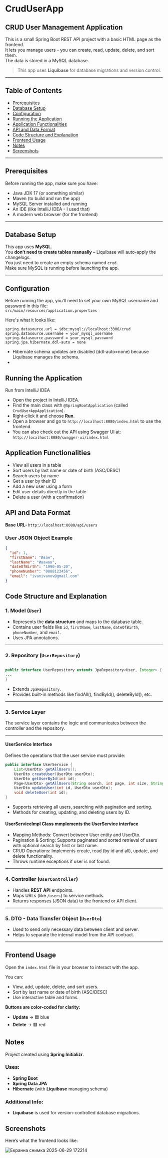 # CrudUserApp

## CRUD User Management Application

This is a small Spring Boot REST API project with a basic HTML page as the frontend.  
It lets you manage users - you can create, read, update, delete, and sort them.  
The data is stored in a MySQL database.

> This app uses **Liquibase** for database migrations and version control.

---

## Table of Contents

- [Prerequisites](#prerequisites)  
- [Database Setup](#database-setup)  
- [Configuration](#configuration)  
- [Running the Application](#running-the-application)  
- [Application Functionalities](#application-functionalities)  
- [API and Data Format](#api-and-data-format)
- [Code Structure and Explanation](#code-structure-and-explanation)
- [Frontend Usage](#frontend-usage)  
- [Notes](#notes)
- [Screenshots](#screenshots)

---

## Prerequisites

Before running the app, make sure you have:

- Java JDK 17 (or something similar)
- Maven (to build and run the app)
- MySQL Server installed and running
- An IDE (like IntelliJ IDEA - I used that)
- A modern web browser (for the frontend)

---

## Database Setup

This app uses **MySQL**.  
You **don’t need to create tables manually** – Liquibase will auto-apply the changelogs.  
You just need to create an empty schema named `crud`.  
Make sure MySQL is running before launching the app.

---

## Configuration

Before running the app, you’ll need to set your own MySQL username and password in this file:  
`src/main/resources/application.properties`

Here's what it looks like:

```properties
spring.datasource.url = jdbc:mysql://localhost:3306/crud
spring.datasource.username = your_mysql_username
spring.datasource.password = your_mysql_password
spring.jpa.hibernate.ddl-auto = none
```
- Hibernate schema updates are disabled (ddl-auto=none) because Liquibase manages the schema.
- 
## Running the Application
 Run from IntelliJ IDEA

- Open the project in IntelliJ IDEA.
- Find the main class with `@SpringBootApplication` (called `CrudUserAppApplication`).
- Right-click it and choose **Run**.
- Open a browser and go to `http://localhost:8080/index.html` to use the frontend.
- You can also check out the API using Swagger UI at:  
  `http://localhost:8080/swagger-ui/index.html`

## Application Functionalities
- View all users in a table
- Sort users by last name or date of birth (ASC/DESC)
- Search users by name
- Get a user by their ID
- Add a new user using a form
- Edit user details directly in the table
- Delete a user (with a confirmation)

## API and Data Format

**Base URL:** `http://localhost:8080/api/users`

### User JSON Object Example

```json
{
  "id": 1,
  "firstName": "Иван",
  "lastName": "Иванов",
  "dateOfBirth": "1990-05-20",
  "phoneNumber": "0888123456",
  "email": "ivanivanov@gmail.com"
}
```

## Code Structure and Explanation

### 1. Model (`User`)

- Represents the **data structure** and maps to the database table.
- Contains user fields like `id`, `firstName`, `lastName`, `dateOfBirth`, `phoneNumber`, and `email`.
- Uses JPA annotations.

---

### 2. Repository (`UserRepository`)

```java

public interface UserRepository extends JpaRepository<User, Integer> {
...
}
```
- Extends `JpaRepository`.
- Provides built-in methods like findAll(), findById(), deleteById(), etc.

---

### 3. Service Layer

The service layer contains the logic and communicates between the controller and the repository.

---

#### UserService Interface

Defines the operations that the user service must provide:

```java
public interface UserService {
    List<UserDto> getAllUsers();
    UserDto createUser(UserDto userDto);
    UserDto getUserById(int id);
    Page<UserDto> getAllUsers(String search, int page, int size, String sortBy, String sortDir);
    UserDto updateUser(int id, UserDto userDto);
    void deleteUser(int id);
}
```
- Supports retrieving all users, searching with pagination and sorting.
- Methods for creating, updating, and deleting users by ID.

#### UserServiceImpl Class mmplements the UserService interface 

- Mapping Methods: Convert between User entity and UserDto.
- Pagination & Sorting: Supports paginated and sorted retrieval of users with optional search by first or last name.
- CRUD Operations: Implements create, read (by id and all), update, and delete functionality.
- Throws runtime exceptions if user is not found.
---

### 4. Controller (`UserController`)

- Handles **REST API** endpoints.
- Maps URLs (like `/users`) to service methods.
- Returns responses (JSON data) to the frontend or API client.

---

### 5. DTO - Data Transfer Object (`UserDto`)

- Used to send only necessary data between client and server.
- Helps to separate the internal model from the API contract.

---

## Frontend Usage

Open the `index.html` file in your browser to interact with the app.

You can:

- View, add, update, delete, and sort users.
- Sort by last name or date of birth (ASC/DESC)
- Use interactive table and forms.

**Buttons are color-coded for clarity:**

- **Update** → 🟦 blue  
- **Delete** → 🟥 red

## Notes

Project created using **Spring Initializr**.

### Uses:

- **Spring Boot**
- **Spring Data JPA**
- **Hibernate** (with **Liquibase** managing schema)

### Additional Info:

- **Liquibase** is used for version-controlled database migrations.

## Screenshots
Here’s what the frontend looks like:

![Екранна снимка 2025-06-29 172214](https://github.com/user-attachments/assets/a4c2d5fd-9e35-4e97-b2fd-5352a78d1fee)


